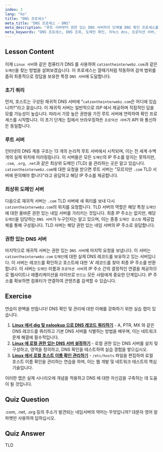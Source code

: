 ```yaml
---
index: 3
lang: "ko"
title: "DNS 프로세스"
meta_title: "DNS 프로세스 - DNS"
meta_description: "루트 서버부터 권한 있는 DNS 서버까지 단계별 DNS 확인 프로세스를 살펴보세요. Linux 서버가 도메인을 찾는 방법을 이해하는 것은 프로덕션 환경 및 도메인 호스팅에 매우 중요합니다."
meta_keywords: "DNS 프로세스, DNS 조회, 도메인 확인, 리눅스 dns, 프로덕션 서버, 도메인 호스팅, dns 서버, TLD, 루트 서버, 권한 있는 dns"
---
```


## Lesson Content

이제 `Linux 서버`와 같은 컴퓨터가 DNS 를 사용하여 `catzontheinterwebz.com`과 같은 `도메인`을 찾는 방법을 살펴보겠습니다. 이 프로세스는 깔때기처럼 작동하여 검색 범위를 좁혀 최종적으로 정답을 보유한 특정 `DNS 서버`에 도달합니다.

### 초기 쿼리

먼저, 호스트는 구성된 재귀적 DNS 서버에 "`catzontheinterwebz.com`은 어디에 있습니까?"라고 묻습니다. 이 재귀적 서버는 일반적으로 ISP 에서 제공하며 직접적인 답을 모를 가능성이 높습니다. 따라서 가장 높은 권한을 가진 루트 서버에 연락하여 확인 프로세스를 시작합니다. 이 초기 단계는 집에서 브라우징하든 `프로덕션 서버`가 API 와 통신하든 동일합니다.

### 루트 서버

인터넷의 DNS 계층 구조는 13 개의 논리적 루트 서버에서 시작되며, 이는 전 세계 수백 개의 실제 위치에 미러링됩니다. 이 서버들은 모든 `도메인`의 IP 주소를 알지는 못하지만, `.com`, `.org`, `.net`과 같은 최상위 도메인 (TLD) 을 관리하는 곳은 알고 있습니다. `catzontheinterwebz.com`에 대한 요청을 받으면 루트 서버는 "모르지만 `.com` TLD 서버에 문의해야 합니다"라고 응답하고 해당 IP 주소를 제공합니다.

### 최상위 도메인 서버

다음으로 재귀적 서버는 `.com` TLD 서버에 새 쿼리를 보내 다시 `catzontheinterwebz.com`의 위치를 요청합니다. TLD 서버의 역할은 해당 특정 `도메인`에 대한 올바른 권한 있는 네임 서버를 가리키는 것입니다. 최종 IP 주소는 없지만, 해당 `도메인`을 담당하는 `DNS 서버`가 누구인지는 알고 있으며, 이는 종종 `도메인 호스팅` 제공업체를 통해 구성됩니다. TLD 서버는 해당 권한 있는 네임 서버의 IP 주소로 응답합니다.

### 권한 있는 DNS 서버

마지막으로 재귀적 서버는 권한 있는 `DNS 서버`에 마지막 요청을 보냅니다. 이 서버는 `catzontheinterwebz.com` `도메인`에 대한 실제 DNS 레코드를 보유하고 있는 서버입니다. 이 서버는 레코드를 확인하고 호스트에 대한 'A' 레코드를 찾아 최종 IP 주소를 반환합니다. 이 서버는 `도메인` 이름과 `프로덕션 서버`의 IP 주소 간의 결정적인 연결을 제공하므로 웹사이트나 애플리케이션을 라이브로 `만드는` 모든 사람에게 중요한 단계입니다. IP 주소를 확보하면 컴퓨터가 연결하여 콘텐츠를 검색할 수 있습니다.

## Exercise

연습이 완벽을 만듭니다! DNS 확인 및 관리에 대한 이해를 강화하기 위한 실습 랩이 있습니다.

1. **[Linux 에서 dig 및 nslookup 으로 DNS 레코드 쿼리하기](https://labex.io/ko/labs/comptia-query-dns-records-in-linux-with-dig-and-nslookup-592796)** - A, PTR, MX 와 같은 DNS 레코드를 쿼리하고 기본 DNS 서버를 식별하는 방법을 배우며, 이는 네트워크 문제 해결에 필수적입니다.
2. **[Linux 에 로컬 권한 있는 DNS 서버 설정하기](https://labex.io/ko/labs/comptia-set-up-a-local-authoritative-dns-server-on-linux-592803)** - 로컬 권한 있는 DNS 서버를 설치 및 구성하고, 영역을 정의하고, DNS 확인을 테스트하여 실습 경험을 쌓으십시오.
3. **[Linux 에서 로컬 호스트 이름 확인 관리하기](https://labex.io/ko/labs/comptia-manage-local-hostname-resolution-in-linux-592792)** - `/etc/hosts` 파일을 편집하여 로컬 호스트 이름 확인을 관리하는 연습을 하며, 이는 웹 개발 및 네트워크 테스트의 핵심 기술입니다.

이러한 랩은 실제 시나리오에 개념을 적용하고 DNS 에 대한 자신감을 구축하는 데 도움이 될 것입니다.

## Quiz Question

.com, .net, .org 등의 주소가 발견되는 네임서버의 약어는 무엇입니까? 대문자 영어 알파벳만 사용하여 답하십시오.

## Quiz Answer

TLD
